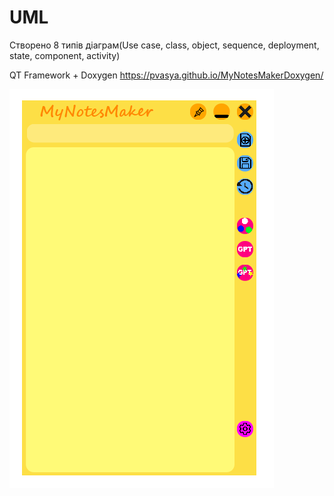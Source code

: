 # UML

Створено 8 типів діаграм(Use case, class, object, sequence, deployment, state, component, activity)

QT Framework + Doxygen https://pvasya.github.io/MyNotesMakerDoxygen/

![screenshot](https://github.com/pvasya/OOOP/blob/main/UML/screenshot.png)
